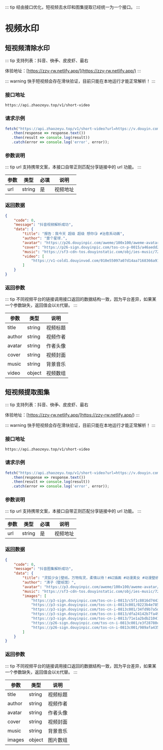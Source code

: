 ::: tip
经由接口优化，短视频去水印和图集提取已经统一为一个接口。
:::

# 视频水印

## 短视频清除水印

::: tip
支持列表：抖音、~~快手~~、皮皮虾、最右

体验地址：[https://zzy-rw.netlify.app/](https://zzy-rw.netlify.app/)
:::

::: warning
快手短视频会存在滑块验证，目前只能在本地运行才能正常解析！
:::

### 接口地址

```text
https://api.zhaozeyu.top/v1/short-video
```

### 请求示例

```javascript
fetch("https://api.zhaozeyu.top/v1/short-video?url=https://v.douyin.com/UTx1ghY/",{method:'get'})
   .then(response => response.text())
   .then(result => console.log(result))
   .catch(error => console.log('error', error));
```

### 参数说明

::: tip
url 支持携带文案，本接口自带正则匹配分享链接中的 url 功能。
:::

| 参数  | 类型     | 必填 | 说明   |
|-----|--------|----|------|
| url | string | 是  | 视频地址 |

### 返回数据

```json
{
    "code": 0,
    "message": "抖音视频解析成功",
    "data": {
        "title": "报告：我今天 超级 超级 想你😘 #治愈系动画",
        "author": "壹个星球.",
        "avatar": "https://p26.douyinpic.com/aweme/100x100/aweme-avatar/tos-cn-avt-0015_ab1956eb9bd2d9623f573be38fb8bf04.webp?from=116350172",
        "cover": "https://p26-sign.douyinpic.com/tos-cn-p-0015/a46aedd2ba764dc3acd6bf1385dfd93c_1686832075~tplv-dy-360p.webp?x-expires=1688108400&x-signature=JLgOX7EtDjq0fB%2FAxX5VSYwz0y4%3D&from=3213915784&s=PackSourceEnum_AWEME_DETAIL&se=false&sc=origin_cover&biz_tag=aweme_video&l=20230616155928587460E5FBC9D2049EB1",
        "music": "https://sf3-cdn-tos.douyinstatic.com/obj/ies-music/7225519709687401271.mp3",
        "video": [
            "https://v1-cold1.douyinvod.com/010e55097a07d14aa7168366a9150984/648c247a/video/tos/cn/tos-cn-ve-15c001-alinc2/ow9BN8AIgzzberisIkZSAKNLXjQAIE0knwDfDg/?a=1128&ch=26&cr=3&dr=0&lr=all&cd=0%7C0%7C0%7C3&cv=1&br=1952&bt=1952&cs=0&ds=6&ft=nK5C30071u7vpihBH6xRfIMWN4BO5Ta25xHz7tG&mime_type=video_mp4&qs=0&rc=M2g5Zjo4NWY0ZTc8Ozw0M0Bpamk3bWQ6ZnZqbDMzNGkzM0A0Ni81Ni42XzMxMzFiMDJiYSNmbjRxcjRvMzJgLS1kLWFzcw%3D%3D&l=20230616155928587460E5FBC9D2049EB1&btag=e00088000"
        ]
    }
}
```

### 返回参数

::: tip
不同视频平台的链接调用接口返回的数据结构一致，因为平台差异，如果某一个参数缺失，返回值会以`无`代替。
:::

| 参数     | 类型     | 说明   |
|--------|--------|------|
| title  | string | 视频标题 |
| author | string | 视频作者 |
| avatar | string | 作者头像 |
| cover  | string | 视频封面 |
| music  | string | 背景音乐 |
| video  | object | 视频数组 |

## 短视频提取图集

::: tip
支持列表：抖音、~~快手~~、皮皮虾、最右

体验地址：[https://zzy-rw.netlify.app/]https://zzy-rw.netlify.app/)
:::

::: warning
快手短视频会存在滑块验证，目前只能在本地运行才能正常解析！
:::

### 接口地址

```text
https://api.zhaozeyu.top/v1/short-video
```

### 请求示例

```javascript
fetch("https://api.zhaozeyu.top/v1/short-video?url=https://v.douyin.com/UTCpqMP/", {method:'get'})
   .then(response => response.text())
   .then(result => console.log(result))
   .catch(error => console.log('error', error));
```

### 参数说明

::: tip
url 支持携带文案，本接口自带正则匹配分享链接中的 url 功能。
:::

| 参数  | 类型     | 必填 | 说明   |
|-----|--------|----|------|
| url | string | 是  | 视频地址 |

### 返回数据

```json
{
    "code": 0,
    "message": "抖音图集解析成功",
    "data": {
        "title": "灵狐少女|壁纸。万物有灵，柔情以待！#AI插画 #动漫美女 #动漫壁纸 #手机壁纸 #狐妖",
        "author": "清子（壁纸馆）",
        "avatar": "https://p3.douyinpic.com/aweme/100x100/aweme-avatar/tos-cn-avt-0015_8e560a5d6f2737fbc97eecb0637695e9.webp?from=116350172",
        "music": "https://sf3-cdn-tos.douyinstatic.com/obj/ies-music/7206654696994409274.mp3",
        "images": [
            "https://p3-sign.douyinpic.com/tos-cn-i-0813/c5f1c8816d74437ca57b6f0946f356ac~tplv-dy-lqen-new:1280:2304:q75.webp?x-expires=1688112000&x-signature=lrGqUsxT0Wqmx6PzcnBlmMJgJA8%3D&from=3213915784&s=PackSourceEnum_AWEME_DETAIL&se=false&sc=image&biz_tag=aweme_images&l=202306161632502E4C6E3A9BCF2800D2A0",
            "https://p3-sign.douyinpic.com/tos-cn-i-0813c001/0223b4e785e140b48a8f1a3d23e9d735~tplv-dy-lqen-new:1280:2304:q75.webp?x-expires=1688112000&x-signature=EWmoOl%2FdG0drAGu%2Be%2BX7nn77QzM%3D&from=3213915784&s=PackSourceEnum_AWEME_DETAIL&se=false&sc=image&biz_tag=aweme_images&l=202306161632502E4C6E3A9BCF2800D2A0",
            "https://p3-sign.douyinpic.com/tos-cn-i-0813c001/34fd9b7a5d594f78a35fc4c51e202895~tplv-dy-lqen-new:1408:2048:q75.webp?x-expires=1688112000&x-signature=9pekh4kZh%2BA%2FkQfvhlddPaw48RA%3D&from=3213915784&s=PackSourceEnum_AWEME_DETAIL&se=false&sc=image&biz_tag=aweme_images&l=202306161632502E4C6E3A9BCF2800D2A0",
            "https://p3-sign.douyinpic.com/tos-cn-i-0813/dfa24142b7fa491e85d39473bb80267f~tplv-dy-lqen-new:1408:2048:q75.webp?x-expires=1688112000&x-signature=EqjT0cMLsYB%2Bv6%2FJTEnMjBSqQtw%3D&from=3213915784&s=PackSourceEnum_AWEME_DETAIL&se=false&sc=image&biz_tag=aweme_images&l=202306161632502E4C6E3A9BCF2800D2A0",
            "https://p3-sign.douyinpic.com/tos-cn-i-0813/71e1a2bdb2104175b67b9322710a9fcf~tplv-dy-lqen-new:1408:2048:q75.webp?x-expires=1688112000&x-signature=PHOtv9MF84N7xABliuXgMHYu50U%3D&from=3213915784&s=PackSourceEnum_AWEME_DETAIL&se=false&sc=image&biz_tag=aweme_images&l=202306161632502E4C6E3A9BCF2800D2A0",
            "https://p26-sign.douyinpic.com/tos-cn-i-0813c001/e3f28780cdf14aa9863aefc690ebf8c2~tplv-dy-lqen-new:1408:2048:q75.webp?x-expires=1688112000&x-signature=QPW4EriN9TUFD0fLkDFGuxYupsM%3D&from=3213915784&s=PackSourceEnum_AWEME_DETAIL&se=false&sc=image&biz_tag=aweme_images&l=202306161632502E4C6E3A9BCF2800D2A0",
            "https://p26-sign.douyinpic.com/tos-cn-i-0813c001/989afa4353a64c7c9af01b8dadb763d0~tplv-dy-lqen-new:1152:1664:q75.webp?x-expires=1688112000&x-signature=XxwUcbsyMOiY36iz6lMpZpQuoQs%3D&from=3213915784&s=PackSourceEnum_AWEME_DETAIL&se=false&sc=image&biz_tag=aweme_images&l=202306161632502E4C6E3A9BCF2800D2A0"
        ]
    }
}
```

### 返回参数

::: tip
不同视频平台的链接调用接口返回的数据结构一致，因为平台差异，如果某一个参数缺失，返回值会以`无`代替。
:::

| 参数     | 类型     | 说明   |
|--------|--------|------|
| title  | string | 视频标题 |
| author | string | 视频作者 |
| avatar | string | 作者头像 |
| cover  | string | 视频封面 |
| music  | string | 背景音乐 |
| images | object | 图片数组 |